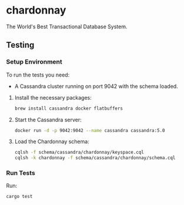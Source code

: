 # chardonnay

The World's Best Transactional Database System.

## Testing

### Setup Environment

To run the tests you need:
- A Cassandra cluster running on port 9042 with the schema loaded.

1. Install the necessary packages:

    ```sh
    brew install cassandra docker flatbuffers
    ```

1. Start the Cassandra server:

    ```sh
    docker run -d -p 9042:9042 --name cassandra cassandra:5.0
    ```

1. Load the Chardonnay schema:

    ```sh
    cqlsh -f schema/cassandra/chardonnay/keyspace.cql
    cqlsh -k chardonnay -f schema/cassandra/chardonnay/schema.cql
    ```

### Run Tests

Run:

```sh
cargo test
```